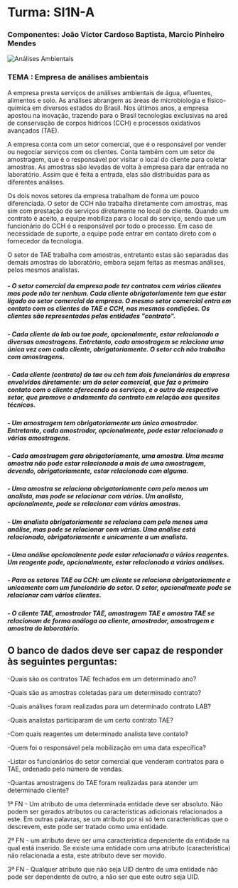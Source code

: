 # Turma: SI1N-A
### Componentes: João Victor Cardoso Baptista, Marcio Pinheiro Mendes 

![Análises Ambientais](https://www.ecocerta.com/media/servicos/ambiental-5.png "Análises Ambientais")

### TEMA : Empresa de análises ambientais

A empresa presta serviços de análises ambientais de água, efluentes, alimentos e solo. As análises abrangem as áreas de microbiologia e físico-química em diversos estados do Brasil. Nos últimos anos, a empresa apostou na inovação, trazendo para o Brasil tecnologias exclusivas na areá de conservação de corpos hidricos (CCH) e processos oxidativos avançados (TAE).

A empresa conta com um setor comercial, que é o responsável por vender ou negociar serviços com os clientes. Conta também com um setor de amostragem, que é o responsável por visitar o local do cliente para coletar amostras. As amostras são levadas de volta à empresa para dar entrada no laboratório. Assim que é feita a entrada, elas são distribuídas para as diferentes análises.

Os dois novos setores da empresa trabalham de forma um pouco diferenciada. O setor de CCH não trabalha diretamente com amostras, mas sim com prestação de serviços diretamente no local do cliente. Quando um contrato é aceito, a equipe mobiliza para o local do serviço, sendo que um funcionário do CCH é o responsável por todo o processo. Em caso de necessidade de suporte, a equipe pode entrar em contato direto com o fornecedor da tecnologia.

O setor de TAE trabalha com amostras, entretanto estas são separadas das demais amostras do laboratório, embora sejam feitas as mesmas análises, pelos mesmos analistas.

##### - O setor comercial da empresa pode ter contratos com vários clientes mas pode não ter nenhum. Cada cliente obrigatoriamente tem que estar ligado ao setor comercial da empresa. O mesmo setor comercial entra em contato com os clientes do TAE e CCH, nas mesmas condições. Os clientes são representados pelas entidades "contrato".

##### - Cada cliente do lab ou tae pode, opcionalmente, estar relacionado a diversas amostragens. Entretanto, cada amostragem se relaciona uma única vez com cada cliente, obrigatoriamente. O setor cch não trabalha com amostragens.

##### - Cada cliente (contrato) do tae ou cch tem dois funcionários da empresa envolvidos diretamente: um do setor comercial, que faz o primeiro contato com o cliente oferecendo os serviços, e o outro do respectivo setor, que promove o andamento do contrato em relação aos quesitos técnicos.

##### - Um amostragem tem obrigatoriamente um único amostrador. Entretanto, cada amostrador, opcionalmente, pode estar relacionado a várias amostragens.

##### - Cada amostragem gera obrigatoriamente, uma amostra. Uma mesma amostra não pode estar relacionada a mais de uma amostragem, devendo, obrigatoriamente, estar relacionado com alguma.

##### - Uma amostra se relaciona obrigatoriamente com pelo menos um analista, mas pode se relacionar com vários. Um analista, opcionalmente, pode se relacionar com várias amostras.

##### - Um analista obrigatoriamente se relaciona com pelo menos uma análise, mas pode se relacionar com várias. Uma análise está relacionada, obrigatoriamente e unicamente a um analista.

##### - Uma análise opcionalmente pode estar relacionada a vários reagentes. Um reagente pode, opcionalmente, estar relacionado a várias análises.

##### - Para os setores TAE ou CCH: um cliente se relaciona obrigatoriamente e unicamente com um funcionário do setor. O setor, opcionalmente pode se relacionar com vários clientes.

##### - O cliente TAE, amostrador TAE, amostragem TAE e amostra TAE se relacionam de forma análoga ao cliente, amostrador, amostragem e amostra do laboratório.

<h2>O banco de dados deve ser capaz de responder às seguintes perguntas:</h2>

-Quais são os contratos TAE fechados em um determinado ano?

-Quais são as amostras coletadas para um determinado contrato?

-Quais análises foram realizadas para um determinado contrato LAB?

-Quais analistas participaram de um certo contrato TAE?

-Com quais reagentes um determinado analista teve contato?

-Quem foi o responsável pela mobilização em uma data específica?

-Listar os funcionários do setor comercial que venderam contratos para o TAE, ordenado pelo número de vendas.

-Quantas amostragens do TAE foram realizadas para atender um determinado cliente?


1ª FN - Um atributo de uma determinada entidade deve ser absoluto. Não podem ser gerados atributos ou características adicionais relacionados a este. Em outras palavras, se um atributo por si só tem características que o descrevem, este pode ser tratado como uma entidade.

2ª FN - um atributo deve ser uma característica dependente da entidade na qual está inserido. Se existe uma entidade com uma atributo (característica) não relacionada a esta, este atributo deve ser movido.

3ª FN - Qualquer atributo que não seja UID dentro de uma entidade não pode ser dependente de outro, a não ser que este outro seja UID.

